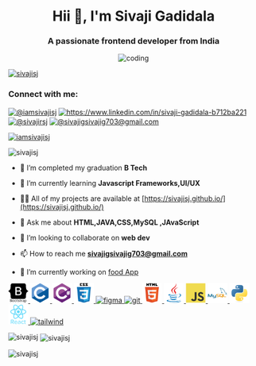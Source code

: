 <h1 align="center">Hii 👋, I'm Sivaji Gadidala</h1>
<h3 align="center">A passionate frontend developer from India</h3>
<p align="center">
  <img alt="coding" width="500" src="https://miro.medium.com/max/1360/0*7Q3yvSIv_t0ioJ-Z.gif">
</p>

<p align="left"> <a href="https://github.com/ryo-ma/github-profile-trophy"><img src="https://github-profile-trophy.vercel.app/?username=sivajisj" alt="sivajisj" /></a> </p>
<h3 align="left">Connect with me:</h3>
<p align="left">
<a href="https://twitter.com/@iamsivajisj" target="blank"><img align="center" src="https://raw.githubusercontent.com/rahuldkjain/github-profile-readme-generator/master/src/images/icons/Social/twitter.svg" alt="@iamsivajisj" height="30" width="40" /></a>
<a href="https://linkedin.com/in/https://www.linkedin.com/in/sivaji-gadidala-b712ba221" target="blank"><img align="center" src="https://raw.githubusercontent.com/rahuldkjain/github-profile-readme-generator/master/src/images/icons/Social/linked-in-alt.svg" alt="https://www.linkedin.com/in/sivaji-gadidala-b712ba221" height="30" width="40" /></a>
<a href="https://instagram.com/@sivajiisj" target="blank"><img align="center" src="https://raw.githubusercontent.com/rahuldkjain/github-profile-readme-generator/master/src/images/icons/Social/instagram.svg" alt="@sivajirsj" height="30" width="40" /></a>
<a href="https://www.hackerearth.com/@sivajigsivajig703@gmail.com" target="blank"><img align="center" src="https://raw.githubusercontent.com/rahuldkjain/github-profile-readme-generator/master/src/images/icons/Social/hackerearth.svg" alt="@sivajigsivajig703@gmail.com" height="30" width="40" /></a>
</p>
<p align="left"> <a href="https://twitter.com/iamsivajisj" target="blank"><img src="https://img.shields.io/twitter/follow/@iamsivajisj?logo=twitter&style=for-the-badge" alt="iamsivajisj" /></a> </p>
<p align="left"> <img src="https://komarev.com/ghpvc/?username=sivajisj&label=Profile%20views&color=0e75b6&style=flat" alt="sivajisj" /> </p>



- 🔭 I’m completed my graduation **B Tech**

- 🌱 I’m currently learning **Javascript Frameworks,UI/UX**

- 👨‍💻 All of my projects are available at [https://sivajisj.github.io/](https://sivajisj.github.io/)

- 💬 Ask me about **HTML,JAVA,CSS,MySQL ,JAvaScript**
-  👯 I’m looking to collaborate on **web dev**
- 📫 How to reach me **sivajigsivajig703@gmail.com**
-  🔭 I’m currently working on [food App](ReactJs)



<p align="left"> <a href="https://getbootstrap.com" target="_blank" rel="noreferrer"> <img src="https://raw.githubusercontent.com/devicons/devicon/master/icons/bootstrap/bootstrap-plain-wordmark.svg" alt="bootstrap" width="40" height="40"/> </a> <a href="https://www.cprogramming.com/" target="_blank" rel="noreferrer"> <img src="https://raw.githubusercontent.com/devicons/devicon/master/icons/c/c-original.svg" alt="c" width="40" height="40"/> </a> <a href="https://www.w3schools.com/cs/" target="_blank" rel="noreferrer"> <img src="https://raw.githubusercontent.com/devicons/devicon/master/icons/csharp/csharp-original.svg" alt="csharp" width="40" height="40"/> </a> <a href="https://www.w3schools.com/css/" target="_blank" rel="noreferrer"> <img src="https://raw.githubusercontent.com/devicons/devicon/master/icons/css3/css3-original-wordmark.svg" alt="css3" width="40" height="40"/> </a> <a href="https://www.figma.com/" target="_blank" rel="noreferrer"> <img src="https://www.vectorlogo.zone/logos/figma/figma-icon.svg" alt="figma" width="40" height="40"/> </a> <a href="https://git-scm.com/" target="_blank" rel="noreferrer"> <img src="https://www.vectorlogo.zone/logos/git-scm/git-scm-icon.svg" alt="git" width="40" height="40"/> </a> <a href="https://www.w3.org/html/" target="_blank" rel="noreferrer"> <img src="https://raw.githubusercontent.com/devicons/devicon/master/icons/html5/html5-original-wordmark.svg" alt="html5" width="40" height="40"/> </a> <a href="https://www.java.com" target="_blank" rel="noreferrer"> <img src="https://raw.githubusercontent.com/devicons/devicon/master/icons/java/java-original.svg" alt="java" width="40" height="40"/> </a> <a href="https://developer.mozilla.org/en-US/docs/Web/JavaScript" target="_blank" rel="noreferrer"> <img src="https://raw.githubusercontent.com/devicons/devicon/master/icons/javascript/javascript-original.svg" alt="javascript" width="40" height="40"/> </a> <a href="https://www.mysql.com/" target="_blank" rel="noreferrer"> <img src="https://raw.githubusercontent.com/devicons/devicon/master/icons/mysql/mysql-original-wordmark.svg" alt="mysql" width="40" height="40"/> </a> <a href="https://www.python.org" target="_blank" rel="noreferrer"> <img src="https://raw.githubusercontent.com/devicons/devicon/master/icons/python/python-original.svg" alt="python" width="40" height="40"/> </a> <a href="https://reactjs.org/" target="_blank" rel="noreferrer"> <img src="https://raw.githubusercontent.com/devicons/devicon/master/icons/react/react-original-wordmark.svg" alt="react" width="40" height="40"/> </a> <a href="https://tailwindcss.com/" target="_blank" rel="noreferrer"> <img src="https://www.vectorlogo.zone/logos/tailwindcss/tailwindcss-icon.svg" alt="tailwind" width="40" height="40"/> </a> </p>


<p><img align="left" src="https://github-readme-stats.vercel.app/api/top-langs?username=sivajisj&show_icons=true&locale=en&layout=compact" alt="sivajisj" /></p>

<p>&nbsp;<img align="center" src="https://github-readme-stats.vercel.app/api?username=sivajisj&show_icons=true&locale=en" alt="sivajisj" /></p>

<p><img align="center" src="https://github-readme-streak-stats.herokuapp.com/?user=sivajisj&" alt="sivajisj" /></p>
